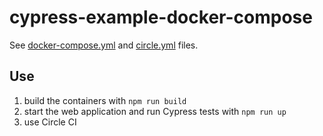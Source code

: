 # cypress-example-docker-compose

See [docker-compose.yml](docker-compose.yml) and [circle.yml](circle.yml) files.


## Use

1. build the containers with `npm run build`
2. start the web application and run Cypress tests with `npm run up`
3. use Circle CI 
